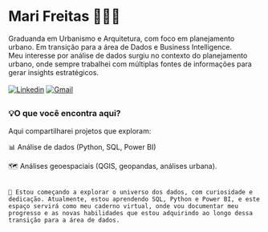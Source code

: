 # Mari Freitas 👩🏾‍💻


Graduanda em Urbanismo e Arquitetura, com foco em planejamento urbano. Em transição para a área de Dados e Business Intelligence. <br>
Meu interesse por análise de dados surgiu no contexto do planejamento urbano, onde sempre trabalhei com múltiplas fontes de informações para gerar insights estratégicos.
<br><br>
[![Linkedin](https://img.shields.io/badge/LinkedIn-0077B5?style=for-the-badge&logo=linkedin&logoColor=white)](https://www.linkedin.com/in/marifreitasandrade/)
[![Gmail](https://img.shields.io/badge/Gmail-D14836?style=for-the-badge&logo=gmail&logoColor=white)](mailto:maarii_freitas@usp.br) 
##

### 💡O que você encontra aqui?  
Aqui compartilharei projetos que exploram:

📊 Análise de dados (Python, SQL, Power BI)

🗺️ Análises geoespaciais (QGIS, geopandas, análises urbana).<br><br>

```🚀 Estou começando a explorar o universo dos dados, com curiosidade e dedicação. Atualmente, estou aprendendo SQL, Python e Power BI, e este espaço servirá como meu caderno virtual, onde vou documentar meu progresso e as novas habilidades que estou adquirindo ao longo dessa transição para a área de dados.```

